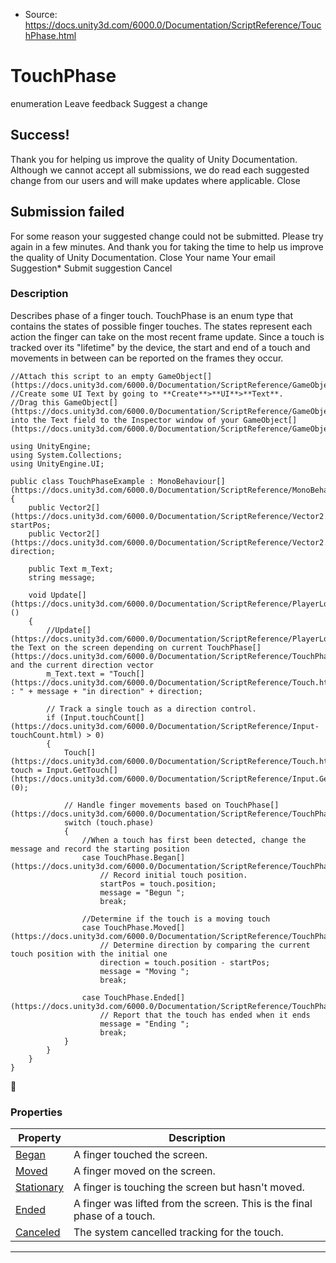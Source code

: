 * Source: https://docs.unity3d.com/6000.0/Documentation/ScriptReference/TouchPhase.html

# TouchPhase
enumeration
Leave feedback
Suggest a change
## Success!
Thank you for helping us improve the quality of Unity Documentation. Although we cannot accept all submissions, we do read each suggested change from our users and will make updates where applicable.
Close
## Submission failed
For some reason your suggested change could not be submitted. Please <a>try again</a> in a few minutes. And thank you for taking the time to help us improve the quality of Unity Documentation.
Close
Your name Your email Suggestion* Submit suggestion
Cancel
### Description
Describes phase of a finger touch.
TouchPhase is an enum type that contains the states of possible finger touches. The states represent each action the finger can take on the most recent frame update. Since a touch is tracked over its "lifetime" by the device, the start and end of a touch and movements in between can be reported on the frames they occur.
```
//Attach this script to an empty GameObject[](https://docs.unity3d.com/6000.0/Documentation/ScriptReference/GameObject.html)
//Create some UI Text by going to **Create**>**UI**>**Text**.
//Drag this GameObject[](https://docs.unity3d.com/6000.0/Documentation/ScriptReference/GameObject.html) into the Text field to the Inspector window of your GameObject[](https://docs.unity3d.com/6000.0/Documentation/ScriptReference/GameObject.html).  
  
using UnityEngine;
using System.Collections;
using UnityEngine.UI;  
  
public class TouchPhaseExample : MonoBehaviour[](https://docs.unity3d.com/6000.0/Documentation/ScriptReference/MonoBehaviour.html)
{
    public Vector2[](https://docs.unity3d.com/6000.0/Documentation/ScriptReference/Vector2.html) startPos;
    public Vector2[](https://docs.unity3d.com/6000.0/Documentation/ScriptReference/Vector2.html) direction;  
  
    public Text m_Text;
    string message;  
  
    void Update[](https://docs.unity3d.com/6000.0/Documentation/ScriptReference/PlayerLoop.Update.html)()
    {
        //Update[](https://docs.unity3d.com/6000.0/Documentation/ScriptReference/PlayerLoop.Update.html) the Text on the screen depending on current TouchPhase[](https://docs.unity3d.com/6000.0/Documentation/ScriptReference/TouchPhase.html), and the current direction vector
        m_Text.text = "Touch[](https://docs.unity3d.com/6000.0/Documentation/ScriptReference/Touch.html) : " + message + "in direction" + direction;  
  
        // Track a single touch as a direction control.
        if (Input.touchCount[](https://docs.unity3d.com/6000.0/Documentation/ScriptReference/Input-touchCount.html) > 0)
        {
            Touch[](https://docs.unity3d.com/6000.0/Documentation/ScriptReference/Touch.html) touch = Input.GetTouch[](https://docs.unity3d.com/6000.0/Documentation/ScriptReference/Input.GetTouch.html)(0);  
  
            // Handle finger movements based on TouchPhase[](https://docs.unity3d.com/6000.0/Documentation/ScriptReference/TouchPhase.html)
            switch (touch.phase)
            {
                //When a touch has first been detected, change the message and record the starting position
                case TouchPhase.Began[](https://docs.unity3d.com/6000.0/Documentation/ScriptReference/TouchPhase.Began.html):
                    // Record initial touch position.
                    startPos = touch.position;
                    message = "Begun ";
                    break;  
  
                //Determine if the touch is a moving touch
                case TouchPhase.Moved[](https://docs.unity3d.com/6000.0/Documentation/ScriptReference/TouchPhase.Moved.html):
                    // Determine direction by comparing the current touch position with the initial one
                    direction = touch.position - startPos;
                    message = "Moving ";
                    break;  
  
                case TouchPhase.Ended[](https://docs.unity3d.com/6000.0/Documentation/ScriptReference/TouchPhase.Ended.html):
                    // Report that the touch has ended when it ends
                    message = "Ending ";
                    break;
            }
        }
    }
}

```

### Properties
Property | Description  
---|---  
[Began](https://docs.unity3d.com/6000.0/Documentation/ScriptReference/TouchPhase.Began.html) | A finger touched the screen.  
[Moved](https://docs.unity3d.com/6000.0/Documentation/ScriptReference/TouchPhase.Moved.html) | A finger moved on the screen.  
[Stationary](https://docs.unity3d.com/6000.0/Documentation/ScriptReference/TouchPhase.Stationary.html) | A finger is touching the screen but hasn't moved.  
[Ended](https://docs.unity3d.com/6000.0/Documentation/ScriptReference/TouchPhase.Ended.html) | A finger was lifted from the screen. This is the final phase of a touch.  
[Canceled](https://docs.unity3d.com/6000.0/Documentation/ScriptReference/TouchPhase.Canceled.html) | The system cancelled tracking for the touch.  
* * *
